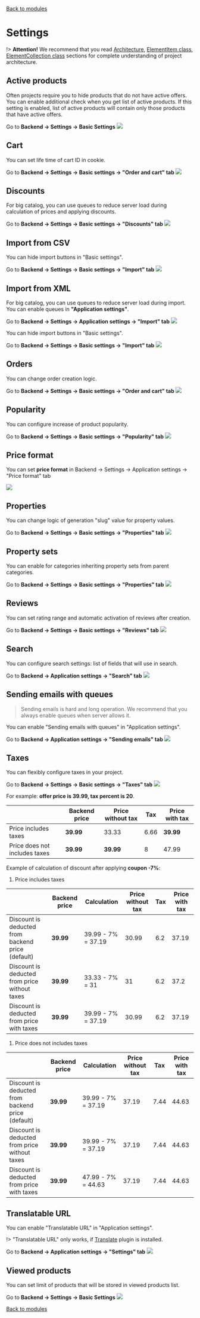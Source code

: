 [Back to modules](modules/home.md)

# Settings

!> **Attention!**  We recommend that you read [Architecture](home.md#architecture), [ElementItem class](item-class/item-class.md),
[ElementCollection class](collection-class/collection-class.md) sections for complete understanding of  project architecture.

## Active products

Often projects require you to hide products that do not have active offers.
You can enable additional check when you get list of active products.
If this setting is enabled, list of active products will contain only those products that have active offers.

Go to **Backend -> Settings -> Basic Settings**
![](./../../assets/images/backend-settings-4.png)

## Cart

You can set life time of cart ID in cookie.

Go to **Backend -> Settings -> Basic settings -> "Order and cart" tab**
![](./../../assets/images/backend-settings-10.png)

## Discounts

For big catalog, you can use queues to reduce server load during calculation of prices and applying discounts.

Go to **Backend -> Settings -> Basic settings -> "Discounts" tab**
![](./../../assets/images/backend-settings-13.png)

## Import from CSV

You can hide import buttons in "Basic settings".

Go to **Backend -> Settings -> Basic settings -> "Import" tab**
![](./../../assets/images/import-from-csv-settings-3.png)

## Import from XML

For big catalog, you can use queues to reduce server load during import.
You can enable queues in **"Application settings"**.

Go to **Backend -> Settings -> Application settings -> "Import" tab**
![](./../../assets/images/import-from-xml-settings-8.png)

You can hide import buttons in "Basic settings".

Go to **Backend -> Settings -> Basic settings -> "Import" tab**
![](./../../assets/images/import-from-xml-settings-9.png)

## Orders

You can change order creation logic.

Go to **Backend -> Settings -> Basic settings -> "Order and cart" tab**
![](./../../assets/images/backend-settings-9.png)

## Popularity

You can configure increase of product popularity.

Go to **Backend -> Settings -> Basic settings -> "Popularity" tab**
![](./../../assets/images/backend-settings-12.png) 

## Price format

You can set **price format** in Backend -> Settings -> Application settings -> "Price format" tab

![](./../../assets/images/backend-settings-1.png)

## Properties

You can change logic of generation "slug" value for property values.

Go to **Backend -> Settings -> Basic settings -> "Properties" tab**
![](./../../assets/images/backend-settings-6.png)

## Property sets

You can enable for categories inheriting property sets from parent categories.

Go to **Backend -> Settings -> Basic settings -> "Properties" tab**
![](./../../assets/images/backend-settings-7.png)

## Reviews

You can set rating range and automatic activation of reviews after creation.

Go to **Backend -> Settings -> Basic settings -> "Reviews" tab**
![](./../../assets/images/backend-settings-11.png)

## Search

You can configure search settings: list of fields that will use in search.

Go to **Backend -> Application settings -> "Search" tab**
![](./../../assets/images/backend-settings-14.png)

## Sending emails with queues

> Sending emails is hard and long operation.
We recommend that you always enable queues when server allows it.

You can enable "Sending emails with queues" in "Application settings".

Go to **Backend -> Application settings -> "Sending emails" tab**
![](./../../assets/images/backend-settings-3.png)

## Taxes

You can flexibly configure taxes in your project.

Go to **Backend -> Settings -> Basic settings -> "Taxes" tab**
![](./../../assets/images/backend-settings-8.png)

For example: **offer price is 39.99, tax percent is 20**.

||Backend price|Price without tax|Tax|Price with tax|
|---|---|---|---|---|
|Price includes taxes|**39.99**|33.33|6.66|**39.99**|
|Price does not includes taxes|**39.99**|**39.99**|8|47.99|

Example of calculation of discount after applying **coupon -7%**:

1. Price includes taxes

||Backend price|Calculation|Price without tax|Tax|Price with tax|
|---|---|---|---|---|---|
|Discount is deducted from backend price (default)|**39.99**|39.99 - 7% = 37.19|30.99|6.2|37.19|
|Discount is deducted from price without taxes|**39.99**|33.33 - 7% = 31|31|6.2|37.2|
|Discount is deducted from price with taxes|**39.99**|39.99 - 7% = 37.19|30.99|6.2|37.19|

1. Price does not includes taxes

||Backend price|Calculation|Price without tax|Tax|Price with tax|
|---|---|---|---|---|---|
|Discount is deducted from backend price (default)|**39.99**|39.99 - 7% = 37.19|37.19|7.44|44.63|
|Discount is deducted from price without taxes|**39.99**|39.99 - 7% = 37.19|37.19|7.44|44.63|
|Discount is deducted from price with taxes|**39.99**|47.99 - 7% = 44.63|37.19|7.44|44.63|

## Translatable URL

You can enable "Translatable URL" in "Application settings".

!> "Translatable URL" only works, if [Translate](https://octobercms.com/plugin/rainlab-translate) plugin is installed.

Go to **Backend -> Application settings -> "Settings" tab**
![](./../../assets/images/backend-settings-2.png)

## Viewed products

You can set limit of products that will be stored in viewed products list.

Go to **Backend -> Settings -> Basic Settings**
![](./../../assets/images/backend-settings-5.png)

[Back to modules](modules/home.md)